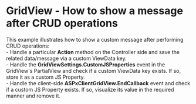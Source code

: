 # GridView - How to show a message after CRUD operations


This example illustrates how to show a custom message after performing CRUD operations:<br />- Handle a particular <strong>Action</strong> method on the Controller side and save the related data/message via a custom ViewData key.<br />- Handle the <strong>GridViewSettings.CustomJSProperties</strong> event in the GridView's PartialView and check if a custom ViewData key exists. If so, store it as a custom JS Property.<br />- Handle the client-side <strong>ASPxClientGridView.EndCallback</strong> event and check if a custom JS Property exists. If so, visualize its value in the required manner and remove it.

<br/>


